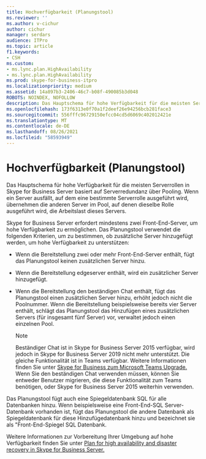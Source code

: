```yaml
---
title: Hochverfügbarkeit (Planungstool)
ms.reviewer: ''
ms.author: v-cichur
author: cichur
manager: serdars
audience: ITPro
ms.topic: article
f1.keywords:
- CSH
ms.custom:
- ms.lync.plan.HighAvailability
- ms.lync.plan.HighAvailability
ms.prod: skype-for-business-itpro
ms.localizationpriority: medium
ms.assetid: 14a897b3-2406-46c7-b08f-490085b3d048
ROBOTS: NOINDEX, NOFOLLOW
description: Das Hauptschema für hohe Verfügbarkeit für die meisten Serverrollen in Skype for Business Server basiert auf Serverredundanz über Pooling. Wenn ein Server ausfällt, auf dem eine bestimmte Serverrolle ausgeführt wird, übernehmen die anderen Server im Pool, auf denen dieselbe Rolle ausgeführt wird, die Arbeitslast dieses Servers.
ms.openlocfilehash: 173f6313e0f70a1f2deef26e94256bcb281face3
ms.sourcegitcommit: 556fffc96729150efcc04cd5d6069c402012421e
ms.translationtype: MT
ms.contentlocale: de-DE
ms.lasthandoff: 08/26/2021
ms.locfileid: "58593949"
---
```

# <a name="high-availability-planning-tool"></a>Hochverfügbarkeit (Planungstool)
 
Das Hauptschema für hohe Verfügbarkeit für die meisten Serverrollen in Skype for Business Server basiert auf Serverredundanz über Pooling. Wenn ein Server ausfällt, auf dem eine bestimmte Serverrolle ausgeführt wird, übernehmen die anderen Server im Pool, auf denen dieselbe Rolle ausgeführt wird, die Arbeitslast dieses Servers.
  
Skype for Business Server erfordert mindestens zwei Front-End-Server, um hohe Verfügbarkeit zu ermöglichen. Das Planungstool verwendet die folgenden Kriterien, um zu bestimmen, ob zusätzliche Server hinzugefügt werden, um hohe Verfügbarkeit zu unterstützen:
  
- Wenn die Bereitstellung zwei oder mehr Front-End-Server enthält, fügt das Planungstool keinen zusätzlichen Server hinzu.
    
- Wenn die Bereitstellung edgeserver enthält, wird ein zusätzlicher Server hinzugefügt. 
    
- Wenn die Bereitstellung den beständigen Chat enthält, fügt das Planungstool einen zusätzlichen Server hinzu, erhöht jedoch nicht die Poolnummer. Wenn die Bereitstellung beispielsweise bereits vier Server enthält, schlägt das Planungstool das Hinzufügen eines zusätzlichen Servers (für insgesamt fünf Server) vor, verwaltet jedoch einen einzelnen Pool. 

    > [!NOTE] 
    > Beständiger Chat ist in Skype for Business Server 2015 verfügbar, wird jedoch in Skype for Business Server 2019 nicht mehr unterstützt. Die gleiche Funktionalität ist in Teams verfügbar. Weitere Informationen finden Sie unter [Skype for Business zum Microsoft Teams Upgrade.](/MicrosoftTeams/upgrade-start-here) Wenn Sie den beständigen Chat verwenden müssen, können Sie entweder Benutzer migrieren, die diese Funktionalität zum Teams benötigen, oder Skype for Business Server 2015 weiterhin verwenden. 

    
Das Planungstool fügt auch eine Spiegeldatenbank SQL für alle Datenbanken hinzu. Wenn beispielsweise eine Front-End-SQL Server-Datenbank vorhanden ist, fügt das Planungstool die andere Datenbank als Spiegeldatenbank für diese Hinzufügedatenbank hinzu und bezeichnet sie als "Front-End-Spiegel SQL Datenbank.
  
Weitere Informationen zur Vorbereitung Ihrer Umgebung auf hohe Verfügbarkeit finden Sie unter [Plan for high availability and disaster recovery in Skype for Business Server.](../../../plan-your-deployment/high-availability-and-disaster-recovery/high-availability-and-disaster-recovery.md)

